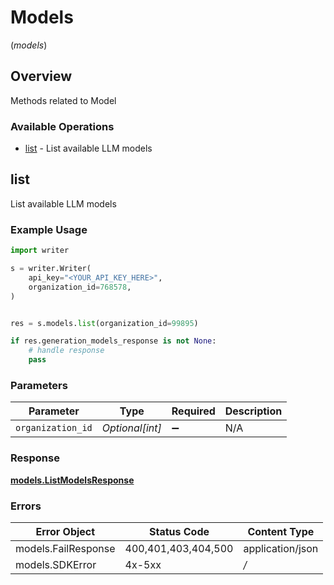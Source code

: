 # Models
(*models*)

## Overview

Methods related to Model

### Available Operations

* [list](#list) - List available LLM models

## list

List available LLM models

### Example Usage

```python
import writer

s = writer.Writer(
    api_key="<YOUR_API_KEY_HERE>",
    organization_id=768578,
)


res = s.models.list(organization_id=99895)

if res.generation_models_response is not None:
    # handle response
    pass

```

### Parameters

| Parameter          | Type               | Required           | Description        |
| ------------------ | ------------------ | ------------------ | ------------------ |
| `organization_id`  | *Optional[int]*    | :heavy_minus_sign: | N/A                |


### Response

**[models.ListModelsResponse](../../models/listmodelsresponse.md)**
### Errors

| Error Object        | Status Code         | Content Type        |
| ------------------- | ------------------- | ------------------- |
| models.FailResponse | 400,401,403,404,500 | application/json    |
| models.SDKError     | 4x-5xx              | */*                 |
